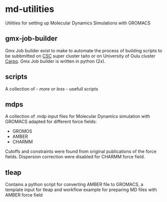 # md-utilities

Utilities for setting up Molecular Dynamics Simulations with GROMACS

## gmx-job-builder

Gmx Job builder exist to make to automate the process of building scripts to be subbmitted on [CSC](https://csc.fi) super cluster taito or on University of Oulu cluster [Carpo](https://wiki.oulu.fi/display/fgci/Carpo). Gmx Job builder is written in python (2x).

## scripts
A collection of - *more or less* - usefull scripts

## mdps
A collection of .mdp input files for Molecular Dynamics simulation with GROMACS adapted for different force fields:
  * GROMOS 
  * AMBER
  * CHARMM

Cutoffs and constraints were found from original publications of the force fields. Dispersion correction were disabled for CHARMM force field.

## tleap
Contains a python script for converting AMBER file to GROMACS, a template input for tleap and workflow example for preparing MD files with AMBER force field 
